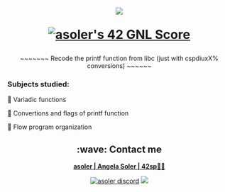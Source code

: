 <h1  align="center">
  <img src=https://game.42sp.org.br/static/assets/achievements/ft_printfm.png>  
  
  <a href="https://github.com/JaeSeoKim/badge42"><img src=https://badge42.vercel.app/api/v2/cl263316l006809l0mxrfwgrw/project/2592326 alt="asoler's 42 GNL Score"/>
  </a>
</h1>

<p align="center">
     ~~~~~~~   Recode the printf function from libc (just with cspdiuxX% conversions)   ~~~~~~
</p>

<h3>Subjects studied:</h3>
<p>
  💠 Variadic functions

  💠 Convertions and flags of printf function
  
  💠 Flow program organization
</p>



<h2  align="center">:wave: Contact me</h2>
<p  align="center">
  <strong> <a href="mailto:asoler@student.42sp.org.br"/>asoler | Angela Soler | 42sp👨‍🚀</a></strong>
  <p align="center">
    <a href="https://discordapp.com/users/AngelaSol#1460"><img src="https://img.shields.io/badge/Discord-5865F2?style=for-the-badge&logo=discord&logoColor=white" alt="asoler discord"/></a>
    <a href="https://www.linkedin.com/in/angela-soler-982753212/"><img src="https://img.shields.io/badge/LinkedIn-0077B5?style=for-the-badge&logo=linkedin&logoColor=white"/></a>
  </p>
</p>
